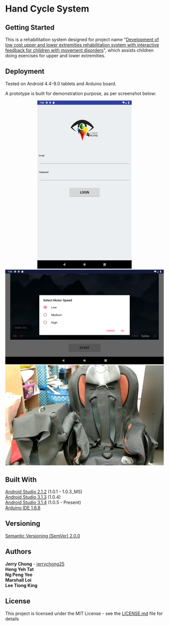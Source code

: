 # Hand Cycle System

## Getting Started

This is a rehabilitation system designed for project name "[Development of low cost upper and lower extremities rehabilitation system with interactive feedback for children with movement disorders](https://ieeexplore.ieee.org/document/7843556)", which assists children doing exercises for upper and lower extremities.

## Deployment

Tested on Android 4.4-9.0 tablets and Arduino board.<br>

A prototype is built for demonstration purpose, as per screenshot below:<br>
<p align="center">
  <img src="Tablet7ScreenShot1.png" alt="Hand Cycle Screenshot Login"
       width="300" height="533"><br>
  <img src="Tablet7ScreenShot5.png" alt="Hand Cycle Screenshot Menu"
       width="533" height="300"><br>
  <img src="OverallScreenshot.png" alt="Prototype">
</p>

## Built With

[Android Studio 2.1.2](https://developer.android.com/studio/) (1.0.1 - 1.0.3_MS)<br>
[Android Studio 3.1.3](https://developer.android.com/studio/) (1.0.4)<br>
[Android Studio 3.1.4](https://developer.android.com/studio/) (1.0.5 - Present)<br>
[Arduino IDE 1.6.8](https://www.arduino.cc/en/Main/Software)

## Versioning

[Semantic Versioning (SemVer) 2.0.0](http://semver.org/)

## Authors

**Jerry Chong** - [jerrychong25](https://github.com/jerrychong25)<br>
**Heng Yeh Tat**<br>
**Ng Peng Yee**<br>
**Marshall Loi**<br>
**Lee Tiong King**

## License

This project is licensed under the MIT License - see the [LICENSE.md](LICENSE.md) file for details
